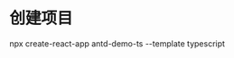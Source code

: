 <!--
 * @Author: kateget 1397945742@qq.com
 * @Date: 2023-02-13 22:06:46
 * @LastEditors: kateget 1397945742@qq.com
 * @LastEditTime: 2023-02-13 23:43:51
 * @FilePath: \antd-demo\README.md
 * @Description: 这是默认设置,请设置`customMade`, 打开koroFileHeader查看配置 进行设置: https://github.com/OBKoro1/koro1FileHeader/wiki/%E9%85%8D%E7%BD%AE
-->

# 创建项目

npx create-react-app antd-demo-ts --template typescript

#
